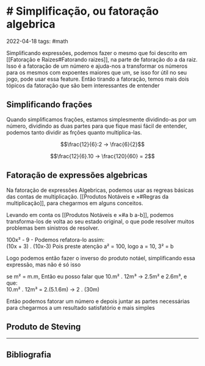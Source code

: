 # # Simplificação, ou fatoração algebrica

2022-04-18
tags: #math 

Simplificando expressões, podemos fazer o mesmo que foi descrito em [[Fatoração e Raizes#Fatorando raizes]], na parte de fatoração do a da raiz. Isso é a fatoração de um número e ajuda-nos a transformar os números para os mesmos com expoentes maiores que um, se isso for útil no seu jogo, pode usar essa feature. Então tirando a fatoração, temos mais dois tópicos da fatoração que são bem interessantes de entender

## Simplificando frações

Quando simplificamos frações, estamos simplesmente dividindo-as por um número, dividindo as duas partes para que fique masi fácil de entender, podemos tanto dividir as frções quanto multiplica-las.

$$\frac{12}{6}:2 → \frac{6}{2}$$

$$\frac{12}{6}.10 → \frac{120}{60} = 2$$

## Fatoração de expressões algebricas

Na fatoração de expressões Algebricas, podemos usar as regreas básicas das contas de multiplicação. [[Produtos Notáveis e ×#Regras da multiplicação]],  para chegarmos em alguns conceitos.

Levando em conta os  [[Produtos Notáveis e ×#a b a-b]], podemos transforma-los de volta ao seu estado original, o que pode resolver muitos problemas bem sinistros de resolver.

100x² - 9 - Podemos refatora-lo assim:  
(10x + 3) . (10x-3) Pois preste atenção a² = 100, logo a = 10, 3²  = b  

Logo podemos então fazer o inverso do produto notáel, simplificando essa expressão, mas não é só isso

se m² = m.m, Então eu posso falar que
10.m² . 12m³ -> 2.5m² e 2.6m³, e que:  
10.m² . 12m³ = 2.(5.1.6m) -> 2 . (30m) 

Então podemos fatorar um número e depois juntar as partes necessárias para chegarmos a um resultado satisfatório e mais simples

## Produto de Steving



-----------------------------------------------
## Bibliografia